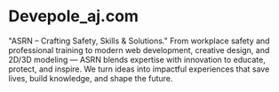 # Devepole_aj.com
"ASRN – Crafting Safety, Skills &amp; Solutions." From workplace safety and professional training to modern web development, creative design, and 2D/3D modeling — ASRN blends expertise with innovation to educate, protect, and inspire. We turn ideas into impactful experiences that save lives, build knowledge, and shape the future.
